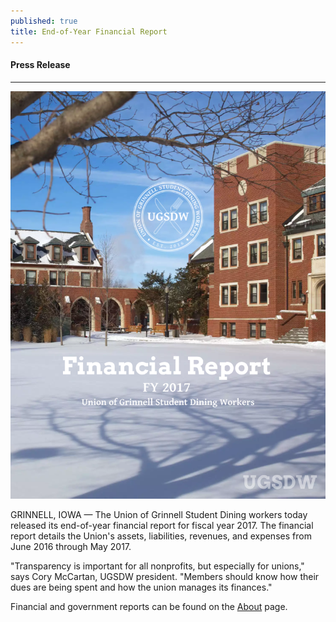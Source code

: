```yaml
---
published: true
title: End-of-Year Financial Report
---
```

#### Press Release

***

[![Financial Report](/assets/cover.png)](/assets/fy2017.pdf)

GRINNELL, IOWA — The Union of Grinnell Student Dining workers today released its end-of-year financial report for fiscal year 2017.  The financial report details the Union's assets, liabilities, revenues, and expenses from June 2016 through May 2017.

"Transparency is important for all nonprofits, but especially for unions," says Cory McCartan, UGSDW president.  "Members should know how their dues are being spent and how the union manages its finances."

Financial and government reports can be found on the [About](/about/) page.
